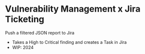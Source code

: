 # Vulnerability Management x Jira Ticketing
Push a filtered JSON report to Jira
- Takes a High to Critical finding and creates a Task in Jira
- WIP: 2024 
